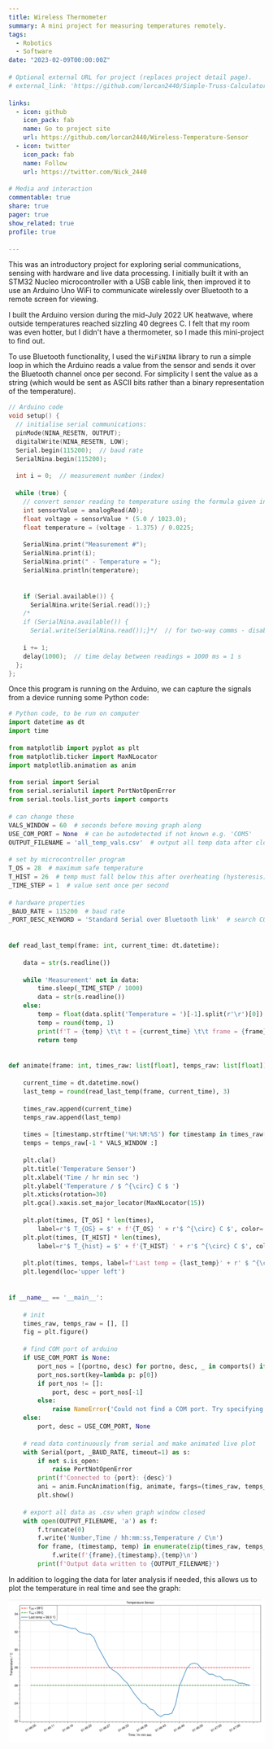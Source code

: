 ```yaml
---
title: Wireless Thermometer
summary: A mini project for measuring temperatures remotely.
tags:
  - Robotics
  - Software
date: "2023-02-09T00:00:00Z"

# Optional external URL for project (replaces project detail page).
# external_link: 'https://github.com/lorcan2440/Simple-Truss-Calculator'

links:
  - icon: github
    icon_pack: fab
    name: Go to project site
    url: https://github.com/lorcan2440/Wireless-Temperature-Sensor
  - icon: twitter
    icon_pack: fab
    name: Follow
    url: https://twitter.com/Nick_2440

# Media and interaction
commentable: true
share: true
pager: true
show_related: true
profile: true

---
```


This was an introductory project for exploring serial communications, sensing with hardware and live data processing. I initially built it with an STM32 Nucleo microcontroller with a USB cable link, then improved it to use an Arduino Uno WiFi to communicate wirelessly over Bluetooth to a remote screen for viewing.

I built the Arduino version during the mid-July 2022 UK heatwave, where outside temperatures reached  sizzling 40 degrees C. I felt that my room was even hotter, but I didn't have a thermometer, so I made this mini-project to find out.

To use Bluetooth functionality, I used the `WiFiNINA` library to run a simple loop in which the Arduino reads a value from the sensor and sends it over the Bluetooth channel once per second. For simplicity I sent the value as a string (which would be sent as ASCII bits rather than a binary representation of the temperature).

```cpp
// Arduino code
void setup() {
  // initialise serial communications:
  pinMode(NINA_RESETN, OUTPUT);         
  digitalWrite(NINA_RESETN, LOW);
  Serial.begin(115200);  // baud rate
  SerialNina.begin(115200);
  
  int i = 0;  // measurement number (index)
  
  while (true) {
    // convert sensor reading to temperature using the formula given in the datasheet (pg. 7)
    int sensorValue = analogRead(A0);
    float voltage = sensorValue * (5.0 / 1023.0);
    float temperature = (voltage - 1.375) / 0.0225;

    SerialNina.print("Measurement #");
    SerialNina.print(i);
    SerialNina.print(" - Temperature = ");
    SerialNina.println(temperature);
    
    
    if (Serial.available()) {
      SerialNina.write(Serial.read());}
    /*
    if (SerialNina.available()) {
      Serial.write(SerialNina.read());}*/  // for two-way comms - disable for now
      
    i += 1;
    delay(1000);  // time delay between readings = 1000 ms = 1 s
  };
};
```

Once this program is running on the Arduino, we can capture the signals from a device running some Python code:

```python
# Python code, to be run on computer
import datetime as dt
import time

from matplotlib import pyplot as plt
from matplotlib.ticker import MaxNLocator
import matplotlib.animation as anim

from serial import Serial
from serial.serialutil import PortNotOpenError
from serial.tools.list_ports import comports

# can change these
VALS_WINDOW = 60  # seconds before moving graph along
USE_COM_PORT = None  # can be autodetected if not known e.g. 'COM5'
OUTPUT_FILENAME = 'all_temp_vals.csv'  # output all temp data after closing

# set by microcontroller program
T_OS = 28  # maximum safe temperature
T_HIST = 26  # temp must fall below this after overheating (hysteresis) to turn off warning light
_TIME_STEP = 1  # value sent once per second

# hardware properties
_BAUD_RATE = 115200  # baud rate
_PORT_DESC_KEYWORD = 'Standard Serial over Bluetooth link'  # search COM port descriptions for this keyword


def read_last_temp(frame: int, current_time: dt.datetime):

    data = str(s.readline())

    while 'Measurement' not in data:
        time.sleep(_TIME_STEP / 1000)
        data = str(s.readline())
    else:
        temp = float(data.split('Temperature = ')[-1].split(r'\r')[0])
        temp = round(temp, 1)
        print(f'T = {temp} \t\t t = {current_time} \t\t frame = {frame}')
        return temp


def animate(frame: int, times_raw: list[float], temps_raw: list[float]):

    current_time = dt.datetime.now()
    last_temp = round(read_last_temp(frame, current_time), 3)

    times_raw.append(current_time)
    temps_raw.append(last_temp)

    times = [timestamp.strftime('%H:%M:%S') for timestamp in times_raw[-1 * VALS_WINDOW :]]
    temps = temps_raw[-1 * VALS_WINDOW :]

    plt.cla()
    plt.title('Temperature Sensor')
    plt.xlabel('Time / hr min sec ')
    plt.ylabel('Temperature / $ ^{\circ} C $ ')
    plt.xticks(rotation=30)
    plt.gca().xaxis.set_major_locator(MaxNLocator(15))

    plt.plot(times, [T_OS] * len(times),
        label=r'$ T_{OS} = $' + f'{T_OS} ' + r'$ ^{\circ} C $', color='red', linestyle='dashed')
    plt.plot(times, [T_HIST] * len(times),
        label=r'$ T_{hist} = $' + f'{T_HIST} ' + r'$ ^{\circ} C $', color='green', linestyle='dashed')

    plt.plot(times, temps, label=f'Last temp = {last_temp}' + r' $ ^{\circ} C $')
    plt.legend(loc='upper left')


if __name__ == '__main__':

    # init
    times_raw, temps_raw = [], []
    fig = plt.figure()

    # find COM port of arduino
    if USE_COM_PORT is None:
        port_nos = [(portno, desc) for portno, desc, _ in comports() if _PORT_DESC_KEYWORD in desc]
        port_nos.sort(key=lambda p: p[0])
        if port_nos != []:
            port, desc = port_nos[-1]
        else:
            raise NameError('Could not find a COM port. Try specifying the port number in USE_COM_PORT.')
    else:
        port, desc = USE_COM_PORT, None

    # read data continuously from serial and make animated live plot
    with Serial(port, _BAUD_RATE, timeout=1) as s:
        if not s.is_open:
            raise PortNotOpenError
        print(f'Connected to {port}: {desc}')
        ani = anim.FuncAnimation(fig, animate, fargs=(times_raw, temps_raw))
        plt.show()

    # export all data as .csv when graph window closed
    with open(OUTPUT_FILENAME, 'a') as f:
        f.truncate(0)
        f.write('Number,Time / hh:mm:ss,Temperature / C\n')
        for frame, (timestamp, temp) in enumerate(zip(times_raw, temps_raw)):
            f.write(f'{frame},{timestamp},{temp}\n')
        print(f'Output data written to {OUTPUT_FILENAME}')
```

In addition to logging the data for later analysis if needed, this allows us to plot the temperature in real time and see the graph:

![graph.png](graph.png)